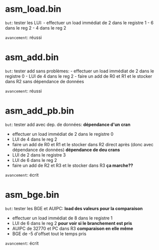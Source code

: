 # asm_load.bin
 `but`:  tester les LUI:
    - effectuer un load immédiat de 2 dans le registre 1
    - 6 dans le reg 2
    - 4 dans le reg 2

 `avancement`: réussi

# asm_add.bin
 `but`:  tester add sans problèmes:
    - effectuer un load immédiat de 2 dans le registre 0
    - LUI de 4 dans le reg 2
    - faire un add de R0 et R1 et le stocker dans R2 sans dépendance de données

 `avancement`: réussi

# asm_add_pb.bin
   `but`:  tester add avec dep. de données:
   **dépendance d'un cran**
   - effectuer un load immédiat de 2 dans le registre 0
   - LUI de 4 dans le reg 2
   - faire un add de R0 et R1 et le stocker dans R2 direct après (donc avec dépendance de données)
   **dépendance de deu crans**
   - LUI de 2 dans le registre 3
   - LUI de 6 dans le reg 2
   - faire un add de R2 et R3 et le stocker dans R3 **ça marche??**

   `avancement`: écrit 

# asm_bge.bin
 `but`:  tester les BGE et AUIPC:
   **load des valeurs pour la comparaison**
   - effectuer un load immédiat de 8 dans le registre 1
   - LUI de  6 dans le reg 2
   **pour voir si le branchement est pris**
   - AUIPC de 32770 et PC dans R3
   **comparaison en elle même**
   - BGE de -5 d'offset tout le temps pris

 `avancement`: écrit